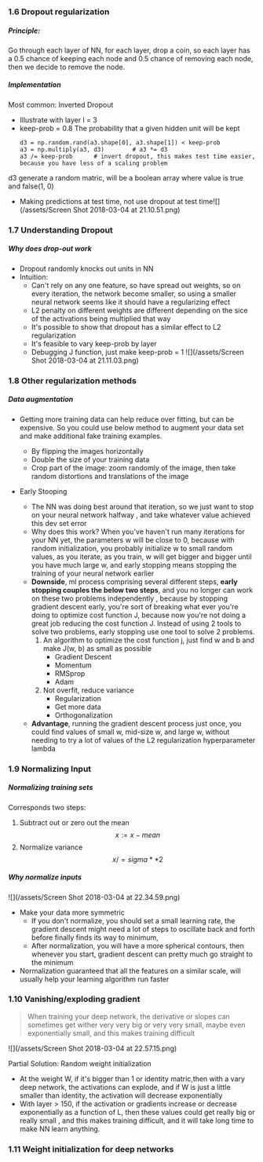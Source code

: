 ### 1.6 Dropout regularization

##### Principle: 
Go through each layer of NN, for each layer, drop a coin, so each layer has a 0.5 chance of keeping each node and 0.5 chance of removing each node, then we decide to remove the node.   

##### Implementation 
Most common: Inverted Dropout
- Illustrate with layer l = 3
- keep-prob = 0.8  The probability that a given hidden unit will be kept       
    ```
    d3 = np.random.rand(a3.shape[0], a3.shape[1]) < keep-prob
    a3 = np.multiply(a3, d3)        # a3 *= d3  
    a3 /= keep-prob      # invert dropout, this makes test time easier, because you have less of a scaling problem    
    ```
d3 generate a random matric, will be a boolean array where value is true and false(1, 0)
- Making predictions at test time, not use dropout at test time![](/assets/Screen Shot 2018-03-04 at 21.10.51.png)
    
    
### 1.7 Understanding Dropout

##### Why does drop-out work
- Dropout randomly knocks out units in NN
- Intuition: 
    - Can't rely on any one feature, so have spread out weights, so on every iteration, the network become smaller, so using a smaller neural network seems like it should have a regularizing effect
    - L2 penalty on different weights are different depending on the sice of the activations being multiplied that way 
    - It's possible to show that dropout has a similar effect to L2 regularization 
    - It's feasible to vary keep-prob by layer 
    - Debugging J function, just make keep-prob = 1
    ![](/assets/Screen Shot 2018-03-04 at 21.11.03.png)

### 1.8 Other regularization methods
##### Data augmentation 
- Getting more training data can help reduce over fitting, but can be expensive. 
So you could use below method to augment your data set and make additional fake training examples.
    - By flipping the images horizontally
    - Double the size of your training data 
    - Crop part of the image: zoom randomly of the image, then take random distortions and translations of the image 

- Early Stooping 
    - The NN was doing best around that iteration, so we just want to stop on your neural network halfway , and take whatever value achieved this dev set error
    - Why does this work? When you've haven't run many iterations for your NN yet, the parameters w will be close to 0, because with random initialization, you probably initialize w to small random values, as you iterate, as you train, w will get bigger and bigger until you have much large w, and early stopping means stopping the training of your neural network earlier 
    - **Downside**, ml process comprising several different steps, **early stopping couples the below two steps**, and you no longer can work on these two problems independently , because by stopping gradient descent early, you're sort of breaking what ever you're doing to optimize cost function J, because now you're not doing a great job reducing the cost function J. Instead of using 2 tools to solve two problems, early stopping use one tool to solve 2 problems.
        1. An algorithm to optimize the cost function j, just find w and b and make J(w, b) as small as possible 
            - Gradient Descent 
            - Momentum 
            - RMSprop
            - Adam 
        2. Not overfit, reduce variance 
            - Regularization 
            - Get more data   
            - Orthogonalization 
    - **Advantage**, running the gradient descent process just once, you could find values of small w, mid-size w, and large w, without needing to try a lot of values of the L2 regularization hyperparameter lambda 
    
    
    
### 1.9 Normalizing Input 

##### Normalizing training sets 
Corresponds two steps:
1. Subtract out or zero out the mean  
$$
x:= x-mean
$$
2. Normalize variance 
$$
x /= sigma ** 2
$$

##### Why normalize inputs 
![](/assets/Screen Shot 2018-03-04 at 22.34.59.png)
- Make your data more symmetric
     - If you don't normalize, you should set a small learning rate, the gradient descent might need a lot of steps to oscillate back and forth before finally finds its way to minimum, 
     - After normalization, you will have a more spherical contours, then whenever you start, gradient descent can pretty much go straight to the minimum
- Normalization guaranteed that all the features on a similar scale, will usually help your learning algorithm run faster 



### 1.10 Vanishing/exploding gradient 
> When training your deep network, the derivative or slopes can sometimes get wither very very big or very very small, maybe even exponentially small, and this makes training difficult 

![](/assets/Screen Shot 2018-03-04 at 22.57.15.png)

Partial Solution: Random weight initialization 

- At the weight W, if it's bigger than 1 or identity matric,then with a vary deep network, the activations can explode, and if W is just a little smaller than identity, the activation will decrease exponentially 
- With layer > 150, if the activation or gradients increase or decrease exponentially as a function of L, then these values could get really big or really small , and this makes training difficult, and it will take long time to make NN learn anything. 


### 1.11 Weight initialization for deep networks




        
         
        
        

        
            


